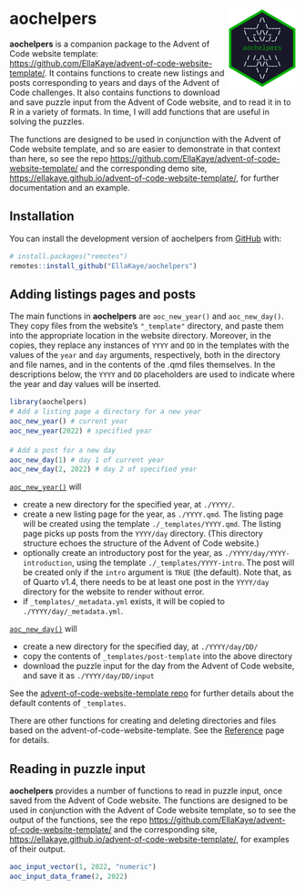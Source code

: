 
<!-- README.md is generated from README.Rmd. Please edit that file -->

# aochelpers <a href="https://ellakaye.github.io/aochelpers/"><img src="man/figures/logo.png" align="right" height="138" /></a>

<!-- badges: start -->
<!-- badges: end -->

**aochelpers** is a companion package to the Advent of Code website
template:
<https://github.com/EllaKaye/advent-of-code-website-template/>. It
contains functions to create new listings and posts corresponding to
years and days of the Advent of Code challenges. It also contains
functions to download and save puzzle input from the Advent of Code
website, and to read it in to R in a variety of formats. In time, I will
add functions that are useful in solving the puzzles.

The functions are designed to be used in conjunction with the Advent of
Code website template, and so are easier to demonstrate in that context
than here, so see the repo
<https://github.com/EllaKaye/advent-of-code-website-template/> and the
corresponding demo site,
<https://ellakaye.github.io/advent-of-code-website-template/>, for
further documentation and an example.

## Installation

You can install the development version of aochelpers from
[GitHub](https://github.com/) with:

``` r
# install.packages("remotes")
remotes::install_github("EllaKaye/aochelpers")
```

## Adding listings pages and posts

The main functions in **aochelpers** are `aoc_new_year()` and
`aoc_new_day()`. They copy files from the website’s `"_template"`
directory, and paste them into the appropriate location in the website
directory. Moreover, in the copies, they replace any instances of `YYYY`
and `DD` in the templates with the values of the `year` and `day`
arguments, respectively, both in the directory and file names, and in
the contents of the .qmd files themselves. In the descriptions below,
the `YYYY` and `DD` placeholders are used to indicate where the year and
day values will be inserted.

``` r
library(aochelpers)
# Add a listing page a directory for a new year
aoc_new_year() # current year 
aoc_new_year(2022) # specified year

# Add a post for a new day
aoc_new_day(1) # day 1 of current year
aoc_new_day(2, 2022) # day 2 of specified year
```

[`aoc_new_year()`](https://ellakaye.github.io/aochelpers/reference/aoc_new_year.html)
will

- create a new directory for the specified year, at `./YYYY/`.
- create a new listing page for the year, as `./YYYY.qmd`. The listing
  page will be created using the template `./_templates/YYYY.qmd`. The
  listing page picks up posts from the `YYYY/day` directory. (This
  directory structure echoes the structure of the Advent of Code
  website.)
- optionally create an introductory post for the year, as
  `./YYYY/day/YYYY-introduction`, using the template
  `./_templates/YYYY-intro`. The post will be created only if the
  `intro` argument is `TRUE` (the default). Note that, as of Quarto
  v1.4, there needs to be at least one post in the `YYYY/day` directory
  for the website to render without error.
- if `_templates/_metadata.yml` exists, it will be copied to
  `./YYYY/day/_metadata.yml`.

[`aoc_new_day()`](https://ellakaye.github.io/aochelpers/reference/aoc_new_day.html)
will

- create a new directory for the specified day, at `./YYYY/day/DD/`
- copy the contents of `_templates/post-template` into the above
  directory
- download the puzzle input for the day from the Advent of Code website,
  and save it as `./YYYY/day/DD/input`

See the [advent-of-code-website-template
repo](https://github.com/EllaKaye/advent-of-code-website-template) for
further details about the default contents of `_templates`.

There are other functions for creating and deleting directories and
files based on the advent-of-code-website-template. See the
[Reference](https://ellakaye.github.io/aochelpers/reference/index.html)
page for details.

## Reading in puzzle input

**aochelpers** provides a number of functions to read in puzzle input,
once saved from the Advent of Code website. The functions are designed
to be used in conjunction with the Advent of Code website template, so
to see the output of the functions, see the repo
<https://github.com/EllaKaye/advent-of-code-website-template/> and the
corresponding site,
<https://ellakaye.github.io/advent-of-code-website-template/>, for
examples of their output.

``` r
aoc_input_vector(1, 2022, "numeric")
aoc_input_data_frame(2, 2022)
```
